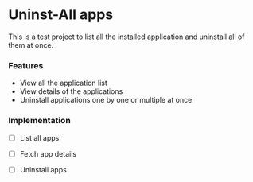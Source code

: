 # Uninst-All apps
This is a test project to list all the installed application and uninstall all of them at once.

### Features
- View all the application list
- View details of the applications
- Uninstall applications one by one or multiple at once

### Implementation
- [ ] List all apps
- [ ] Fetch app details
- [ ] Uninstall apps


